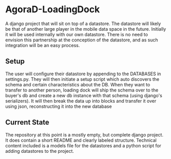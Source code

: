 AgoraD-LoadingDock
==================
A django project that will sit on top of a datastore. The datastore will likely be that of another large player in the mobile data space in the future. Initially it will be used internally with our own datastore. There is no need to envision this partnership at the conception of the datastore, and as such integration will be an easy process.

Setup
-----
The user will configure their datastore by appending to the DATABASES in settings.py. They will then initiate a setup script which auto discovers the schema and certain characteristics about the DB. When they want to transfer to another person, loading dock will ship the schema over to the buyer's db and create a new db instance with that schema (using django's serializers). It will then break the data up into blocks and transfer it over using json, reconstructing it into the new database

Current State
-------------
The repository at this point is a mostly empty, but complete django project. It does contain a short README and clearly labeled structure. Technical content included is a models file for the datastores and a python script for adding datastores to the project.

